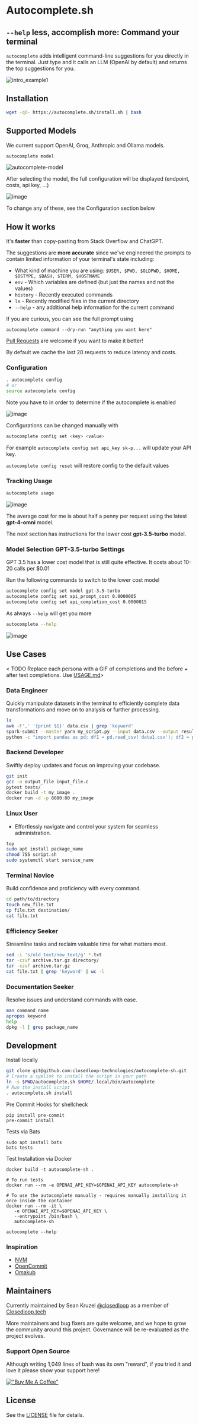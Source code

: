 Autocomplete.sh
========================================================
## `--help` less, accomplish more: Command your terminal

`autocomplete` adds intelligent command-line suggestions  for you directly in the terminal.  Just type <TAB><TAB> and it calls an LLM (OpenAI by default) and returns the top suggestions for you.

![intro_example1](https://github.com/user-attachments/assets/6f2a8f81-49b7-46e9-8005-c8a9dd3fc033)

## Installation

```bash
wget -qO- https://autocomplete.sh/install.sh | bash
```

## Supported Models
We current support OpenAI, Groq, Anthropic and Ollama models.

```bash
autocomplete model
```

![autocomplete-model](https://github.com/user-attachments/assets/6206963f-81c2-4d68-b054-6ec88969ba0c)

After selecting the model, the full configuration will be displayed (endpoint, costs, api key, ...)

![image](https://github.com/user-attachments/assets/74de61f6-a1fe-4b7c-80e5-14d222848288)

To change any of these, see the Configuration section below

## How it works

It's **faster** than copy-pasting from Stack Overflow and ChatGPT.

The suggestions are **more accurate** since we've engineered the prompts to contain limited information of your terminal's state including:
 * What kind of machine you are using: `$USER, $PWD, $OLDPWD, $HOME, $OSTYPE, $BASH, $TERM, $HOSTNAME`
 * `env` - Which variables are defined (but just the names and not the values)
 * `history` - Recently executed commands
 * `ls` - Recently modified files in the current directory
 * `--help` - any additional help information for the current command

If you are curious, you can see the full prompt using
```
autocomplete command --dry-run "anything you want here"
```
[Pull Requests](https://github.com/closedloop-technologies/autocomplete-sh/pulls) are welcome if you want to make it better!

By default we cache the last 20 requests to reduce latency and costs.

### Configuration

```bash
. autocomplete config
# or
source autocomplete config
```
Note you have to in order to determine if the autocomplete is enabled

![image](https://github.com/user-attachments/assets/61578f27-594f-4bc4-ba86-c5f99a41e8a9)

Configurations can be changed manually with
```bash
autocomplete config set <key> <value>
```
For example `autocomplete config set api_key sk-p...` will update your API key.

`autocomplete config reset` will restore config to the default values

### Tracking Usage
```bash
autocomplete usage
```
![image](https://github.com/user-attachments/assets/0fc611b9-fb4c-4f68-bf01-8e6ecdcf7410)

The average cost for me is about half a penny per request using the latest **gpt-4-omni** model.

The next section has instructions for the lower cost **gpt-3.5-turbo** model.

### Model Selection GPT-3.5-turbo Settings
GPT 3.5 has a lower cost model that is still quite effective.
It costs about 10-20 calls per $0.01

Run the following commands to switch to the lower cost model
```bash
autocomplete config set model gpt-3.5-turbo
autocomplete config set api_prompt_cost 0.0000005
autocomplete config set api_completion_cost 0.0000015
```

As always `--help` will get you more
```bash
autocomplete --help
```

![image](https://github.com/user-attachments/assets/5db7dd35-0436-4e8e-a474-87de9a60cda9)


## Use Cases

< TODO Replace each persona with a GIF of completions and the before + after text completions.  Use [USAGE.md](USAGE.md)>

### Data Engineer
Quickly manipulate datasets in the terminal to efficiently complete data transformations and move on to analysis or further processing.

```bash
ls
awk -F',' '{print $1}' data.csv | grep 'keyword'
spark-submit --master yarn my_script.py --input data.csv --output results/
python -c "import pandas as pd; df1 = pd.read_csv('data1.csv'); df2 = pd.read_csv('data2.csv'); merged_df = pd.merge(df1, df2, on='key_column'); merged_df.to_csv('merged_data.csv', index=False)"
```

### Backend Developer
Swiftly deploy updates and focus on improving your codebase.

```bash
git init
gcc -o output_file input_file.c
pytest tests/
docker build -t my_image .
docker run -d -p 8080:80 my_image
```

### Linux User
- Effortlessly navigate and control your system for seamless administration.
```bash
top
sudo apt install package_name
chmod 755 script.sh
sudo systemctl start service_name
```

### Terminal Novice
Build confidence and proficiency with every command.

```bash
cd path/to/directory
touch new_file.txt
cp file.txt destination/
cat file.txt
```

### Efficiency Seeker
Streamline tasks and reclaim valuable time for what matters most.

```bash
sed -i 's/old_text/new_text/g' *.txt
tar -czvf archive.tar.gz directory/
tar -xzvf archive.tar.gz
cat file.txt | grep 'keyword' | wc -l
```

### Documentation Seeker
Resolve issues and understand commands with ease.

```bash
man command_name
apropos keyword
help
dpkg -l | grep package_name
```

## Development

Install locally

```bash
git clone git@github.com:closedloop-technologies/autocomplete-sh.git
# Create a symlink to install the script in your path
ln -s $PWD/autocomplete.sh $HOME/.local/bin/autocomplete
# Run the install script
. autocomplete.sh install
```

Pre Commit Hooks for shellcheck

    pip install pre-commit
    pre-commit install

Tests via Bats

    sudo apt install bats
    bats tests

Test Installation via Docker

    docker build -t autocomplete-sh .

    # To run tests
    docker run --rm -e OPENAI_API_KEY=$OPENAI_API_KEY autocomplete-sh

    # To use the autocomplete manually - requires manually installing it once inside the container
    docker run --rm -it \
       -e OPENAI_API_KEY=$OPENAI_API_KEY \
       --entrypoint /bin/bash \
       autocomplete-sh

    autocomplete --help

### Inspiration

 * [NVM](https://github.com/nvm-sh/nvm/tree/master)
 * [OpenCommit](https://github.com/di-sukharev/opencommit)
 * [Omakub](https://omakub.org/)

## Maintainers

Currently maintained by Sean Kruzel [@closedloop](https://github.com/closedloop) as a member of [Closedloop.tech](https://Closedloop.tech)

More maintainers and bug fixers are quite welcome, and we hope to grow the community around this project.
Governance will be re-evaluated as the project evolves.

### Support Open Source
Although writing 1,049 lines of bash was its own "reward", if you tried it and love it please show your support here!

[!["Buy Me A Coffee"](https://www.buymeacoffee.com/assets/img/custom_images/orange_img.png)](https://www.buymeacoffee.com/skruzel)


## License

See the [LICENSE](./LICENSE) file for details.
